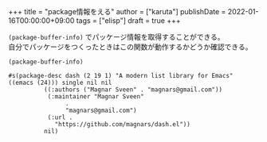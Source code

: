 +++
title = "package情報をえる"
author = ["karuta"]
publishDate = 2022-01-16T00:00:00+09:00
tags = ["elisp"]
draft = true
+++

`(package-buffer-info)` でパッケージ情報を取得することができる。  
自分でパッケージをつくったときはこの関数が動作するかどうか確認できる。  

<!--more-->  

```elisp
(package-buffer-info)
```

```elisp
#s(package-desc dash (2 19 1) "A modern list library for Emacs" ((emacs (24))) single nil nil 
	      ((:authors ("Magnar Sveen" . "magnars@gmail.com")) 
	       (:maintainer "Magnar Sveen" 
			    .
			    "magnars@gmail.com") 
	       (:url . 
		     "https://github.com/magnars/dash.el"))
	      nil)    
```
